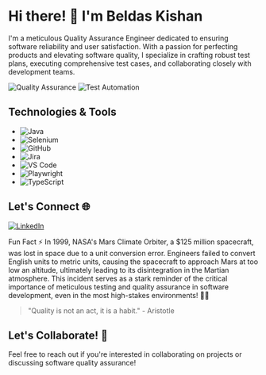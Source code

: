 <!-- Title -->
# Hi there! 👋 I'm Beldas Kishan

<!-- Introduction -->
I'm a meticulous Quality Assurance Engineer dedicated to ensuring software reliability and user satisfaction. With a passion for perfecting products and elevating software quality, I specialize in crafting robust test plans, executing comprehensive test cases, and collaborating closely with development teams.

<!-- Badges (Optional) -->
![Quality Assurance](https://img.shields.io/badge/Quality-Assurance-brightgreen)
![Test Automation](https://img.shields.io/badge/Test-Automation-blue)


<!-- Technologies -->
## Technologies & Tools
- ![Java](https://img.shields.io/badge/-Java-red)
- ![Selenium](https://img.shields.io/badge/-Selenium-blue)
- ![GitHub](https://img.shields.io/badge/-GitHub-black)
- ![Jira](https://img.shields.io/badge/-Jira-blue)
- ![VS Code](https://img.shields.io/badge/-VS%20Code-blueviolet)
- ![Playwright](https://img.shields.io/badge/-Playwright-green)
- ![TypeScript](https://img.shields.io/badge/-TypeScript-blue)



<!-- How to reach me -->
## Let's Connect 🌐
[![LinkedIn](https://img.shields.io/badge/-LinkedIn-blue)](https://www.linkedin.com/in/beldas-kishan)

<!-- Fun Fact -->
Fun Fact ⚡
In 1999, NASA's Mars Climate Orbiter, a $125 million spacecraft, was lost in space due to a unit conversion error. Engineers failed to convert English units to metric units, causing the spacecraft to approach Mars at too low an altitude, ultimately leading to its disintegration in the Martian atmosphere. This incident serves as a stark reminder of the critical importance of meticulous testing and quality assurance in software development, even in the most high-stakes environments! 🚀🌌
<!-- Quote -->
> "Quality is not an act, it is a habit." - Aristotle

<!-- Call to Action -->
## Let's Collaborate! 🚀
Feel free to reach out if you're interested in collaborating on projects or discussing software quality assurance!
